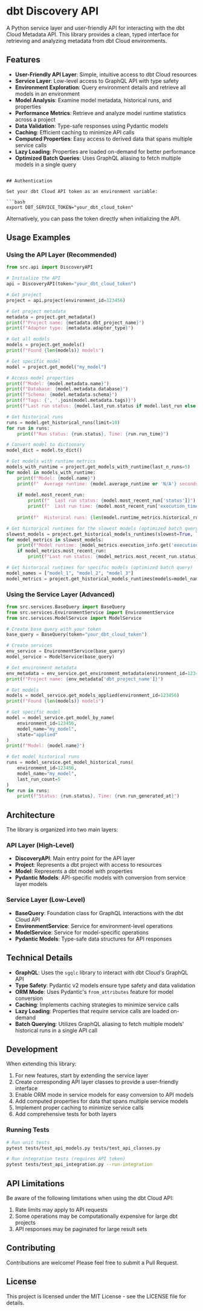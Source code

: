 # dbt Discovery API

A Python service layer and user-friendly API for interacting with the dbt Cloud Metadata API. This library provides a clean, typed interface for retrieving and analyzing metadata from dbt Cloud environments.

## Features

- **User-Friendly API Layer**: Simple, intuitive access to dbt Cloud resources
- **Service Layer**: Low-level access to GraphQL API with type safety
- **Environment Exploration**: Query environment details and retrieve all models in an environment
- **Model Analysis**: Examine model metadata, historical runs, and properties
- **Performance Metrics**: Retrieve and analyze model runtime statistics across a project
- **Data Validation**: Type-safe responses using Pydantic models
- **Caching**: Efficient caching to minimize API calls
- **Computed Properties**: Easy access to derived data that spans multiple service calls
- **Lazy Loading**: Properties are loaded on-demand for better performance
- **Optimized Batch Queries**: Uses GraphQL aliasing to fetch multiple models in a single query

```

## Authentication

Set your dbt Cloud API token as an environment variable:

```bash
export DBT_SERVICE_TOKEN="your_dbt_cloud_token"
```

Alternatively, you can pass the token directly when initializing the API.

## Usage Examples

### Using the API Layer (Recommended)

```python
from src.api import DiscoveryAPI

# Initialize the API
api = DiscoveryAPI(token="your_dbt_cloud_token")

# Get project
project = api.project(environment_id=123456)

# Get project metadata
metadata = project.get_metadata()
print(f"Project name: {metadata.dbt_project_name}")
print(f"Adapter type: {metadata.adapter_type}")

# Get all models
models = project.get_models()
print(f"Found {len(models)} models")

# Get specific model
model = project.get_model("my_model")

# Access model properties
print(f"Model: {model.metadata.name}")
print(f"Database: {model.metadata.database}")
print(f"Schema: {model.metadata.schema}")
print(f"Tags: {', '.join(model.metadata.tags)}")
print(f"Last run status: {model.last_run.status if model.last_run else 'No runs'}")

# Get historical runs
runs = model.get_historical_runs(limit=10)
for run in runs:
    print(f"Run status: {run.status}, Time: {run.run_time}")

# Convert model to dictionary
model_dict = model.to_dict()

# Get models with runtime metrics
models_with_runtime = project.get_models_with_runtime(last_n_runs=5)
for model in models_with_runtime:
    print(f"Model: {model.name}")
    print(f"  Average runtime: {model.average_runtime or 'N/A'} seconds")
    
    if model.most_recent_run:
        print(f"  Last run status: {model.most_recent_run['status']}")
        print(f"  Last run time: {model.most_recent_run['execution_time']} seconds")
    
    print(f"  Historical runs: {len(model.runtime_metrics.historical_runs)}")

# Get historical runtimes for the slowest models (optimized batch query)
slowest_models = project.get_historical_models_runtimes(slowest=True, limit=5)
for model_metrics in slowest_models:
    print(f"Model runtime: {model_metrics.execution_info.get('execution_time')} seconds")
    if model_metrics.most_recent_run:
        print(f"Last run status: {model_metrics.most_recent_run.status}")

# Get historical runtimes for specific models (optimized batch query)
model_names = ["model_1", "model_2", "model_3"]
model_metrics = project.get_historical_models_runtimes(models=model_names)
```

### Using the Service Layer (Advanced)

```python
from src.services.BaseQuery import BaseQuery
from src.services.EnvironmentService import EnvironmentService
from src.services.ModelService import ModelService

# Create base query with your token
base_query = BaseQuery(token="your_dbt_cloud_token")

# Create services
env_service = EnvironmentService(base_query)
model_service = ModelService(base_query)

# Get environment metadata
env_metadata = env_service.get_environment_metadata(environment_id=123456)
print(f"Project name: {env_metadata['dbt_project_name']}")

# Get models
models = model_service.get_models_applied(environment_id=123456)
print(f"Found {len(models)} models")

# Get specific model
model = model_service.get_model_by_name(
    environment_id=123456,
    model_name="my_model",
    state="applied"
)
print(f"Model: {model.name}")

# Get model historical runs
runs = model_service.get_model_historical_runs(
    environment_id=123456,
    model_name="my_model",
    last_run_count=5
)
for run in runs:
    print(f"Status: {run.status}, Time: {run.run_generated_at}")
```

## Architecture

The library is organized into two main layers:

### API Layer (High-Level)
- **DiscoveryAPI**: Main entry point for the API layer
- **Project**: Represents a dbt project with access to resources
- **Model**: Represents a dbt model with properties
- **Pydantic Models**: API-specific models with conversion from service layer models

### Service Layer (Low-Level)
- **BaseQuery**: Foundation class for GraphQL interactions with the dbt Cloud API
- **EnvironmentService**: Service for environment-level operations
- **ModelService**: Service for model-specific operations
- **Pydantic Models**: Type-safe data structures for API responses

## Technical Details

- **GraphQL**: Uses the `sgqlc` library to interact with dbt Cloud's GraphQL API
- **Type Safety**: Pydantic v2 models ensure type safety and data validation
- **ORM Mode**: Uses Pydantic's `from_attributes` feature for model conversion
- **Caching**: Implements caching strategies to minimize service calls
- **Lazy Loading**: Properties that require service calls are loaded on-demand
- **Batch Querying**: Utilizes GraphQL aliasing to fetch multiple models' historical runs in a single API call

## Development

When extending this library:

1. For new features, start by extending the service layer
2. Create corresponding API layer classes to provide a user-friendly interface
3. Enable ORM mode in service models for easy conversion to API models
4. Add computed properties for data that spans multiple service models
5. Implement proper caching to minimize service calls
6. Add comprehensive tests for both layers

### Running Tests

```bash
# Run unit tests
pytest tests/test_api_models.py tests/test_api_classes.py

# Run integration tests (requires API token)
pytest tests/test_api_integration.py --run-integration
```

## API Limitations

Be aware of the following limitations when using the dbt Cloud API:

1. Rate limits may apply to API requests
2. Some operations may be computationally expensive for large dbt projects
3. API responses may be paginated for large result sets

## Contributing

Contributions are welcome! Please feel free to submit a Pull Request.

## License

This project is licensed under the MIT License - see the LICENSE file for details.
